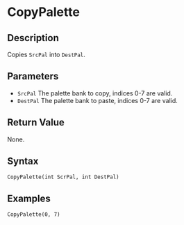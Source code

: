 # CopyPalette

## Description
Copies `SrcPal` into `DestPal`.

## Parameters
- `SrcPal`
The palette bank to copy, indices 0-7 are valid.
- `DestPal`
The palette bank to paste, indices 0-7 are valid.

## Return Value
None.

## Syntax
```
CopyPalette(int ScrPal, int DestPal)
```

## Examples
```
CopyPalette(0, 7)
```